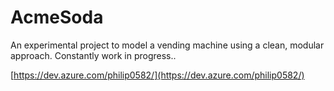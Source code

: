 # AcmeSoda
An experimental project to model a vending machine using a clean, modular approach. Constantly work in progress..

[https://dev.azure.com/philip0582/](https://dev.azure.com/philip0582/)
